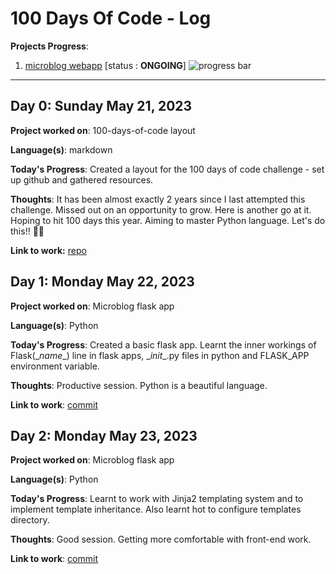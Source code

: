 # 100 Days Of Code - Log

**Projects Progress**:

1. [microblog webapp](https://blog.miguelgrinberg.com/post/the-flask-mega-tutorial-part-i-hello-world) [status : **ONGOING**]
![progress bar](https://geps.dev/progress/9)

---

## Day 0: Sunday May 21, 2023

**Project worked on**: 100-days-of-code layout

**Language(s)**: markdown

**Today's Progress**: Created a layout for the 100 days of code challenge - set up github and gathered resources.

**Thoughts**: It has been almost exactly 2 years since I last attempted this challenge.
Missed out on an opportunity to grow. Here is another go at it.
Hoping to hit 100 days this year. Aiming to master Python language. Let's do this!! 💪🏾

**Link to work:** [repo](https://github.com/RonCollins-MM/100-days-of-code)

## Day 1: Monday May 22, 2023

**Project worked on**: Microblog flask app

**Language(s)**: Python

**Today's Progress**: Created a basic flask app. Learnt the inner workings of
Flask(\__name__) line in flask apps, \__init__.py files in python and FLASK_APP environment variable.

**Thoughts**: Productive session. Python is a beautiful language.

**Link to work**: [commit](https://github.com/RonCollins-MM/microblog/commit/28ff8af631d7c2bbbae45d70bef32d91931ceece)

## Day 2: Monday May 23, 2023

**Project worked on**: Microblog flask app

**Language(s)**: Python

**Today's Progress**: Learnt to work with Jinja2 templating system and to implement
template inheritance. Also learnt hot to configure templates directory.

**Thoughts**: Good session. Getting more comfortable with front-end work.

**Link to work**: [commit](https://github.com/RonCollins-MM/microblog/commit/b774a6af241f6043db4c2bc3764f4426cb5e8a99)

